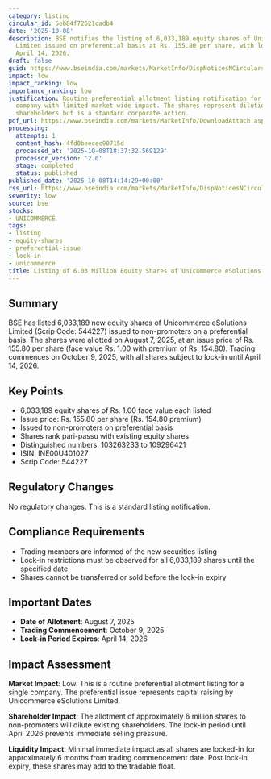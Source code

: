 ```yaml
---
category: listing
circular_id: 5eb84f72621cadb4
date: '2025-10-08'
description: BSE notifies the listing of 6,033,189 equity shares of Unicommerce eSolutions
  Limited issued on preferential basis at Rs. 155.80 per share, with lock-in until
  April 14, 2026.
draft: false
guid: https://www.bseindia.com/markets/MarketInfo/DispNoticesNCirculars.aspx?Noticeid={65D880BA-97BD-4FA3-8CB0-81291713974D}&noticeno=20251008-59&dt=10/08/2025&icount=59&totcount=67&flag=0
impact: low
impact_ranking: low
importance_ranking: low
justification: Routine preferential allotment listing notification for a specific
  company with limited market-wide impact. The shares represent dilution to existing
  shareholders but is a standard corporate action.
pdf_url: https://www.bseindia.com/markets/MarketInfo/DownloadAttach.aspx?id=20251008-59&attachedId=
processing:
  attempts: 1
  content_hash: 4fd0beecec90715d
  processed_at: '2025-10-08T18:37:32.569129'
  processor_version: '2.0'
  stage: completed
  status: published
published_date: '2025-10-08T14:14:29+00:00'
rss_url: https://www.bseindia.com/markets/MarketInfo/DispNoticesNCirculars.aspx?Noticeid={65D880BA-97BD-4FA3-8CB0-81291713974D}&noticeno=20251008-59&dt=10/08/2025&icount=59&totcount=67&flag=0
severity: low
source: bse
stocks:
- UNICOMMERCE
tags:
- listing
- equity-shares
- preferential-issue
- lock-in
- unicommerce
title: Listing of 6.03 Million Equity Shares of Unicommerce eSolutions Limited
---
```


## Summary

BSE has listed 6,033,189 new equity shares of Unicommerce eSolutions Limited (Scrip Code: 544227) issued to non-promoters on a preferential basis. The shares were allotted on August 7, 2025, at an issue price of Rs. 155.80 per share (face value Rs. 1.00 with premium of Rs. 154.80). Trading commences on October 9, 2025, with all shares subject to lock-in until April 14, 2026.

## Key Points

- 6,033,189 equity shares of Rs. 1.00 face value each listed
- Issue price: Rs. 155.80 per share (Rs. 154.80 premium)
- Issued to non-promoters on preferential basis
- Shares rank pari-passu with existing equity shares
- Distinguished numbers: 103263233 to 109296421
- ISIN: INE00U401027
- Scrip Code: 544227

## Regulatory Changes

No regulatory changes. This is a standard listing notification.

## Compliance Requirements

- Trading members are informed of the new securities listing
- Lock-in restrictions must be observed for all 6,033,189 shares until the specified date
- Shares cannot be transferred or sold before the lock-in expiry

## Important Dates

- **Date of Allotment**: August 7, 2025
- **Trading Commencement**: October 9, 2025
- **Lock-in Period Expires**: April 14, 2026

## Impact Assessment

**Market Impact**: Low. This is a routine preferential allotment listing for a single company. The preferential issue represents capital raising by Unicommerce eSolutions Limited.

**Shareholder Impact**: The allotment of approximately 6 million shares to non-promoters will dilute existing shareholders. The lock-in period until April 2026 prevents immediate selling pressure.

**Liquidity Impact**: Minimal immediate impact as all shares are locked-in for approximately 6 months from trading commencement date. Post lock-in expiry, these shares may add to the tradable float.